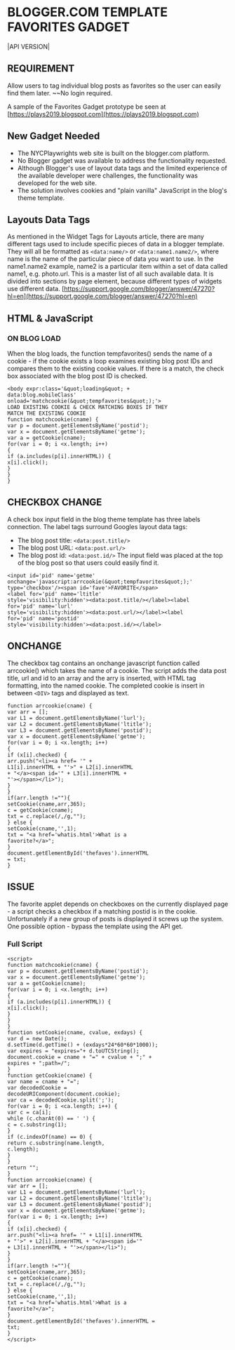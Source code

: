 # BLOGGER.COM TEMPLATE FAVORITES GADGET #

|API VERSION|

## REQUIREMENT ##

Allow users to tag individual blog posts as favorites
so the user can easily find them later. ~~No login required.

A sample of the Favorites Gadget prototype be seen at [https://plays2019.blogspot.com](https://plays2019.blogspot.com)

## New Gadget Needed ##

- The NYCPlaywrights web site is built on the blogger.com platform.
- No Blogger gadget was available to address the functionality requested.
- Although Blogger's use of layout data tags and the limited experience of the
available developer were challenges, the functionality was developed for the web
site.
- The solution involves cookies and "plain vanilla" JavaScript in the blog's theme
template.

## Layouts Data Tags ##

As mentioned in the Widget Tags for Layouts article, there are many different tags used
to include specific pieces of data in a blogger template.
They will all be formatted as `<data:name/>` or `<data:name1.name2/>`, where name
is the name of the particular piece of data you want to use. In the name1.name2
example, name2 is a particular item within a set of data called name1, e.g. photo.url.
This is a master list of all such available data. It is divided into sections by page
element, because different types of widgets use different data.
[https://support.google.com/blogger/answer/47270?hl=en](https://support.google.com/blogger/answer/47270?hl=en)

## HTML & JavaScript ##

### ON BLOG LOAD ###

When the blog loads, the function tempfavorites() sends the name of a cookie -
if the cookie exists a loop examines existing blog post IDs and compares them
to the existing cookie values. If there is a match, the check box associated with
the blog post ID is checked.

```
<body expr:class='&quot;loading&quot; +
data:blog.mobileClass'
onload='matchcookie(&quot;tempfavorites&quot;);'>
LOAD EXISTING COOKIE & CHECK MATCHING BOXES IF THEY
MATCH THE EXISTING COOKIE
function matchcookie(cname) {
var p = document.getElementsByName('postid');
var x = document.getElementsByName('getme');
var a = getCookie(cname);
for(var i = 0; i <x.length; i++)
{
if (a.includes(p[i].innerHTML)) {
x[i].click();
}
}
}
```

## CHECKBOX CHANGE ##
A check box input field in the blog theme template has three labels connection. The
label tags surround Googles layout data tags:
- The blog post title: `<data:post.title/>`
- The blog post URL: `<data:post.url/>`
- The blog post id: `<data:post.id/>`
The input field was placed at the top of the blog post so that users could easily find it.

```
<input id='pid' name='getme'
onchange='javascript:arrcookie(&quot;tempfavorites&quot;);'
type='checkbox'/><span id='fave'>FAVORITE</span>
<label for='pid' name='ltitle'
style='visibility:hidden'><data:post.title/></label><label
for='pid' name='lurl'
style='visibility:hidden'><data:post.url/></label><label
for='pid' name='postid'
style='visibility:hidden'><data:post.id/></label>
```

## ONCHANGE ##
The checkbox tag contains an onchange javascript function called arrcookie() which
takes the name of a cookie. The script adds the data post title, url and id to an array
and the arry is inserted, with HTML tag formatting, into the named cookie. The
completed cookie is insert in between `<DIV>` tags and displayed as text.

```
function arrcookie(cname) {
var arr = [];
var L1 = document.getElementsByName('lurl');
var L2 = document.getElementsByName('ltitle');
var L3 = document.getElementsByName('postid');
var x = document.getElementsByName('getme');
for(var i = 0; i <x.length; i++)
{
if (x[i].checked) {
arr.push("<li><a href= '" +
L1[i].innerHTML + "'>" + L2[i].innerHTML
+ "</a><span id='" + L3[i].innerHTML +
"'></span></li>");
}
}
if(arr.length !=""){
setCookie(cname,arr,365);
c = getCookie(cname);
txt = c.replace(/,/g,"");
} else {
setCookie(cname,'',1);
txt = "<a href='whatis.html'>What is a
favorite?</a>";
}
document.getElementById('thefaves').innerHTML
= txt;
}
```
## ISSUE ##
The favorite applet depends on checkboxes on the currently displayed page - a script checks a
checkbox if a matching postid is in the cookie.
Unfortunately if a new group of posts is displayed it screws up the system.
One possible option - bypass the template using the API get.

### Full Script ###
```
<script>
function matchcookie(cname) {
var p = document.getElementsByName('postid');
var x = document.getElementsByName('getme');
var a = getCookie(cname);
for(var i = 0; i <x.length; i++)
{
if (a.includes(p[i].innerHTML)) {
x[i].click();
}
}
}
function setCookie(cname, cvalue, exdays) {
var d = new Date();
d.setTime(d.getTime() + (exdays*24*60*60*1000));
var expires = "expires="+ d.toUTCString();
document.cookie = cname + "=" + cvalue + ";" +
expires + ";path=/";
}
function getCookie(cname) {
var name = cname + "=";
var decodedCookie =
decodeURIComponent(document.cookie);
var ca = decodedCookie.split(';');
for(var i = 0; i <ca.length; i++) {
var c = ca[i];
while (c.charAt(0) == ' ') {
c = c.substring(1);
}
if (c.indexOf(name) == 0) {
return c.substring(name.length,
c.length);
}
}
return "";
}
function arrcookie(cname) {
var arr = [];
var L1 = document.getElementsByName('lurl');
var L2 = document.getElementsByName('ltitle');
var L3 = document.getElementsByName('postid');
var x = document.getElementsByName('getme');
for(var i = 0; i <x.length; i++)
{
if (x[i].checked) {
arr.push("<li><a href= '" + L1[i].innerHTML
+ "'>" + L2[i].innerHTML + "</a><span id='"
+ L3[i].innerHTML + "'></span></li>");
}
}
if(arr.length !=""){
setCookie(cname,arr,365);
c = getCookie(cname);
txt = c.replace(/,/g,"");
} else {
setCookie(cname,'',1);
txt = "<a href='whatis.html'>What is a
favorite?</a>";
}
document.getElementById('thefaves').innerHTML =
txt;
}
</script>

```
